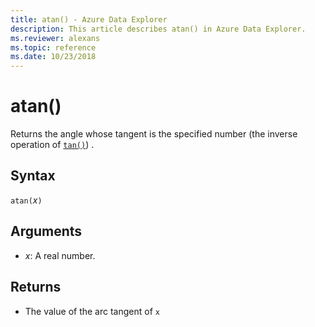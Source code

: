 ```yaml
---
title: atan() - Azure Data Explorer
description: This article describes atan() in Azure Data Explorer.
ms.reviewer: alexans
ms.topic: reference
ms.date: 10/23/2018
---
```

# atan()

Returns the angle whose tangent is the specified number (the inverse operation of [`tan()`](tanfunction.md)) .

## Syntax

`atan(`*x*`)`

## Arguments

* *x*: A real number.

## Returns

* The value of the arc tangent of `x`
